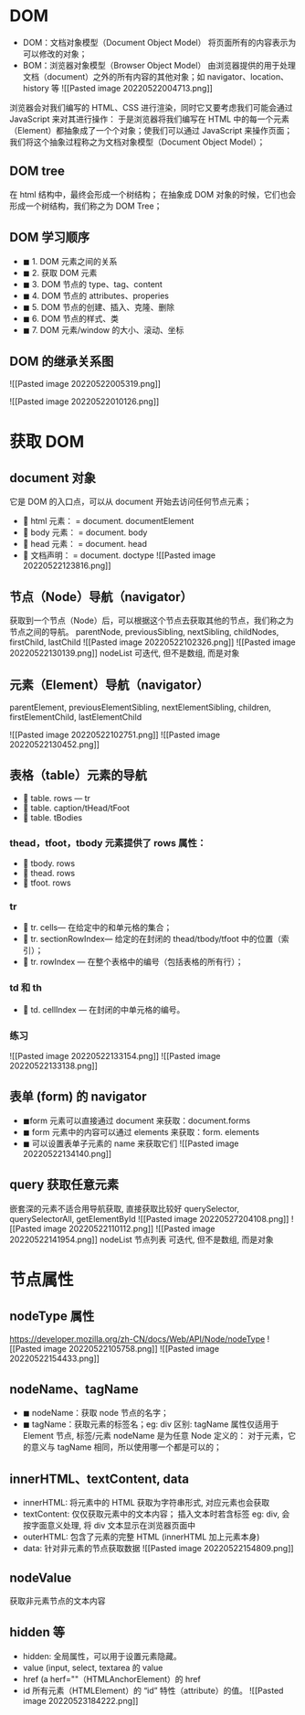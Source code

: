 # DOM
- DOM：文档对象模型（Document Object Model）
将页面所有的内容表示为可以修改的对象；
- BOM：浏览器对象模型（Browser Object Model）
由浏览器提供的用于处理文档（document）之外的所有内容的其他对象；如 navigator、location、history 等
![[Pasted image 20220522004713.png]]

浏览器会对我们编写的 HTML、CSS 进行渲染，同时它又要考虑我们可能会通过 JavaScript 来对其进行操作：
于是浏览器将我们编写在 HTML 中的每一个元素（Element）都抽象成了一个个对象；使我们可以通过 JavaScript 来操作页面；我们将这个抽象过程称之为文档对象模型（Document Object Model）；
## DOM tree
在 html 结构中，最终会形成一个树结构；
在抽象成 DOM 对象的时候，它们也会形成一个树结构，我们称之为 DOM Tree；
## DOM 学习顺序
- ◼ 1. DOM 元素之间的关系 
- ◼ 2. 获取 DOM 元素 
- ◼ 3. DOM 节点的 type、tag、content 
- ◼ 4. DOM 节点的 attributes、properies 
- ◼ 5. DOM 节点的创建、插入、克隆、删除 
- ◼ 6. DOM 节点的样式、类 
- ◼ 7. DOM 元素/window 的大小、滚动、坐标

## DOM 的继承关系图

![[Pasted image 20220522005319.png]]

![[Pasted image 20220522010126.png]]
# 获取 DOM
## document 对象
它是 DOM 的入口点，可以从 document 开始去访问任何节点元素；
-  html 元素： = document. documentElement 
-  body 元素： = document. body 
-  head 元素： = document. head 
-  文档声明： = document. doctype
![[Pasted image 20220522123816.png]]
##  节点（Node）导航（navigator）

获取到一个节点（Node）后，可以根据这个节点去获取其他的节点，我们称之为节点之间的导航。
parentNode, previousSibling, nextSibling, childNodes, firstChild, lastChild
![[Pasted image 20220522102326.png]]
![[Pasted image 20220522130139.png]]
nodeList 可迭代, 但不是数组, 而是对象

## 元素（Element）导航（navigator）
parentElement, previousElementSibling, nextElementSibling, children, firstElementChild, lastElementChild

![[Pasted image 20220522102751.png]]
![[Pasted image 20220522130452.png]]
## 表格（table）元素的导航
-  table. rows —  tr
-  table. caption/tHead/tFoot
-  table. tBodies
### thead，tfoot，tbody 元素提供了 rows 属性：
-  tbody. rows
-  thead. rows
-  tfoot. rows
### tr
-  tr. cells— 在给定中的和单元格的集合；
-  tr. sectionRowIndex— 给定的在封闭的 thead/tbody/tfoot 中的位置（索引）；
-  tr. rowIndex — 在整个表格中的编号（包括表格的所有行）；
### td 和 th
-  td. cellIndex — 在封闭的中单元格的编号。
### 练习
  ![[Pasted image 20220522133154.png]]
![[Pasted image 20220522133138.png]]
## 表单 (form) 的 navigator
- ◼form 元素可以直接通过 document 来获取：document.forms
- ◼ form 元素中的内容可以通过 elements 来获取：form. elements
- ◼ 可以设置表单子元素的 name 来获取它们
![[Pasted image 20220522134140.png]]
## query 获取任意元素 
嵌套深的元素不适合用导航获取, 直接获取比较好
querySelector, querySelectorAll, getElementById
![[Pasted image 20220527204108.png]]
![[Pasted image 20220522110112.png]]
![[Pasted image 20220522141954.png]]
nodeList 节点列表 可迭代, 但不是数组, 而是对象
# 节点属性
## nodeType 属性
https://developer.mozilla.org/zh-CN/docs/Web/API/Node/nodeType
![[Pasted image 20220522105758.png]]
![[Pasted image 20220522154433.png]]
## nodeName、tagName
- ◼ nodeName：获取 node 节点的名字； 
- ◼ tagName：获取元素的标签名；eg: div
区别: tagName 属性仅适用于 Element 节点, 标签/元素
        nodeName 是为任意 Node 定义的：
对于元素，它的意义与 tagName 相同，所以使用哪一个都是可以的；

## innerHTML、textContent, data
- innerHTML: 将元素中的 HTML 获取为字符串形式,  对应元素也会获取
- textContent: 仅仅获取元素中的文本内容；
	插入文本时若含标签 eg: div, 会按字面意义处理, 将 div 文本显示在浏览器页面中
- outerHTML: 包含了元素的完整 HTML (innerHTML 加上元素本身)
- data: 针对非元素的节点获取数据
![[Pasted image 20220522154809.png]]
## nodeValue
获取非元素节点的文本内容

## hidden 等
- hidden: 全局属性，可以用于设置元素隐藏。
- value (input, select, textarea 的 value
- href (a herf=""（HTMLAnchorElement）的 href
- id  所有元素（HTMLElement）的 “id” 特性（attribute）的值。
![[Pasted image 20220523184222.png]]